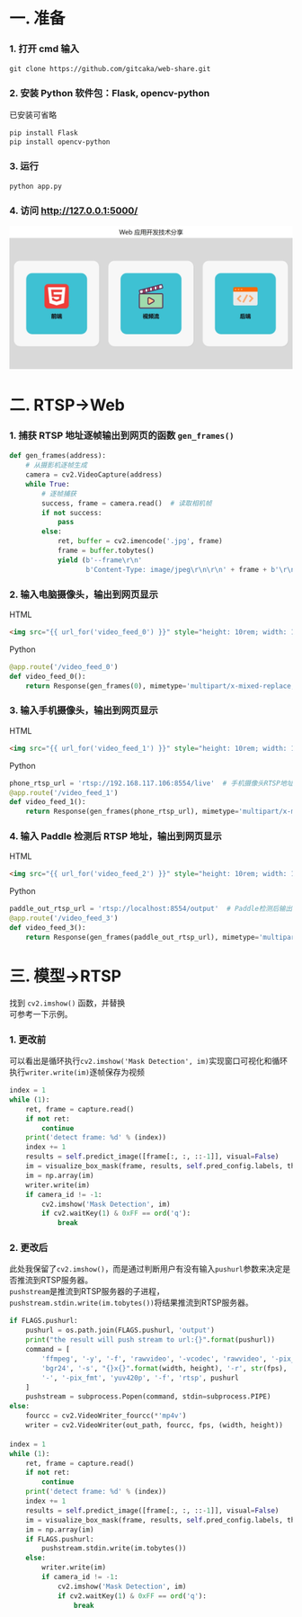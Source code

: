 # 一. 准备

### 1. 打开 cmd 输入

```shell
git clone https://github.com/gitcaka/web-share.git
```

### 2. 安装 Python 软件包：Flask, opencv-python

已安装可省略

```shell
pip install Flask
pip install opencv-python
```

### 3. 运行

```shell
python app.py
```

### 4. 访问 http://127.0.0.1:5000/

![图片](static/img/网页截图.jpeg "图片")

# 二. RTSP→Web

### 1. 捕获 RTSP 地址逐帧输出到网页的函数 `gen_frames()`

```python
def gen_frames(address):
    # 从摄影机逐帧生成
    camera = cv2.VideoCapture(address)
    while True:
        # 逐帧捕获
        success, frame = camera.read()  # 读取相机帧
        if not success:
            pass
        else:
            ret, buffer = cv2.imencode('.jpg', frame)
            frame = buffer.tobytes()
            yield (b'--frame\r\n'
                   b'Content-Type: image/jpeg\r\n\r\n' + frame + b'\r\n')  # 逐帧显示结果

```

### 2. 输入电脑摄像头，输出到网页显示

HTML

```html
<img src="{{ url_for('video_feed_0') }}" style="height: 10rem; width: 10rem" />
```

Python

```python
@app.route('/video_feed_0')
def video_feed_0():
    return Response(gen_frames(0), mimetype='multipart/x-mixed-replace; boundary=frame')
```

### 3. 输入手机摄像头，输出到网页显示

HTML

```html
<img src="{{ url_for('video_feed_1') }}" style="height: 10rem; width: 10rem" />
```

Python

```python
phone_rtsp_url = 'rtsp://192.168.117.106:8554/live'  # 手机摄像头RTSP地址
@app.route('/video_feed_1')
def video_feed_1():
    return Response(gen_frames(phone_rtsp_url), mimetype='multipart/x-mixed-replace; boundary=frame')
```

### 4. 输入 Paddle 检测后 RTSP 地址，输出到网页显示

HTML

```html
<img src="{{ url_for('video_feed_2') }}" style="height: 10rem; width: 10rem" />
```

Python

```python
paddle_out_rtsp_url = 'rtsp://localhost:8554/output'  # Paddle检测后输出的RTSP地址
@app.route('/video_feed_3')
def video_feed_3():
    return Response(gen_frames(paddle_out_rtsp_url), mimetype='multipart/x-mixed-replace; boundary=frame')
```

# 三. 模型→RTSP
找到 `cv2.imshow()` 函数，并替换  
可参考一下示例。
### 1. 更改前
可以看出是循环执行`cv2.imshow('Mask Detection', im)`实现窗口可视化和循环执行`writer.write(im)`逐帧保存为视频
```python
index = 1
while (1):
    ret, frame = capture.read()
    if not ret:
        continue
    print('detect frame: %d' % (index))
    index += 1
    results = self.predict_image([frame[:, :, ::-1]], visual=False)
    im = visualize_box_mask(frame, results, self.pred_config.labels, threshold=self.threshold)
    im = np.array(im)
    writer.write(im)
    if camera_id != -1:
        cv2.imshow('Mask Detection', im)
        if cv2.waitKey(1) & 0xFF == ord('q'):
            break
```

### 2. 更改后
此处我保留了`cv2.imshow()`，而是通过判断用户有没有输入`pushurl`参数来决定是否推流到RTSP服务器。  
`pushstream`是推流到RTSP服务器的子进程，`pushstream.stdin.write(im.tobytes())`将结果推流到RTSP服务器。  
```python
if FLAGS.pushurl:
    pushurl = os.path.join(FLAGS.pushurl, 'output')
    print("the result will push stream to url:{}".format(pushurl))
    command = [
        'ffmpeg', '-y', '-f', 'rawvideo', '-vcodec', 'rawvideo', '-pix_fmt',
        'bgr24', '-s', "{}x{}".format(width, height), '-r', str(fps), '-i',
        '-', '-pix_fmt', 'yuv420p', '-f', 'rtsp', pushurl
    ]
    pushstream = subprocess.Popen(command, stdin=subprocess.PIPE)
else:
    fourcc = cv2.VideoWriter_fourcc(*'mp4v')
    writer = cv2.VideoWriter(out_path, fourcc, fps, (width, height))
    
index = 1
while (1):
    ret, frame = capture.read()
    if not ret:
        continue
    print('detect frame: %d' % (index))
    index += 1
    results = self.predict_image([frame[:, :, ::-1]], visual=False)
    im = visualize_box_mask(frame, results, self.pred_config.labels, threshold=self.threshold)
    im = np.array(im)
    if FLAGS.pushurl:
        pushstream.stdin.write(im.tobytes())
    else:
        writer.write(im)
        if camera_id != -1:
            cv2.imshow('Mask Detection', im)
            if cv2.waitKey(1) & 0xFF == ord('q'):
                break
```